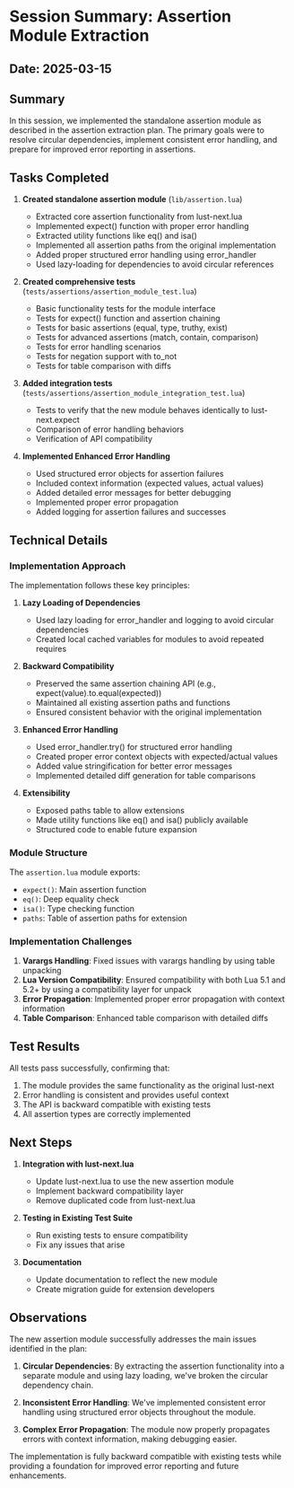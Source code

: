 # Session Summary: Assertion Module Extraction

## Date: 2025-03-15

## Summary

In this session, we implemented the standalone assertion module as described in the assertion extraction plan. The primary goals were to resolve circular dependencies, implement consistent error handling, and prepare for improved error reporting in assertions.

## Tasks Completed

1. **Created standalone assertion module** (`lib/assertion.lua`)
   - Extracted core assertion functionality from lust-next.lua
   - Implemented expect() function with proper error handling
   - Extracted utility functions like eq() and isa()
   - Implemented all assertion paths from the original implementation
   - Added proper structured error handling using error_handler
   - Used lazy-loading for dependencies to avoid circular references

2. **Created comprehensive tests** (`tests/assertions/assertion_module_test.lua`)
   - Basic functionality tests for the module interface
   - Tests for expect() function and assertion chaining
   - Tests for basic assertions (equal, type, truthy, exist)
   - Tests for advanced assertions (match, contain, comparison)
   - Tests for error handling scenarios
   - Tests for negation support with to_not
   - Tests for table comparison with diffs

3. **Added integration tests** (`tests/assertions/assertion_module_integration_test.lua`)
   - Tests to verify that the new module behaves identically to lust-next.expect
   - Comparison of error handling behaviors
   - Verification of API compatibility

4. **Implemented Enhanced Error Handling**
   - Used structured error objects for assertion failures
   - Included context information (expected values, actual values)
   - Added detailed error messages for better debugging
   - Implemented proper error propagation
   - Added logging for assertion failures and successes

## Technical Details

### Implementation Approach

The implementation follows these key principles:

1. **Lazy Loading of Dependencies**
   - Used lazy loading for error_handler and logging to avoid circular dependencies
   - Created local cached variables for modules to avoid repeated requires

2. **Backward Compatibility**
   - Preserved the same assertion chaining API (e.g., expect(value).to.equal(expected))
   - Maintained all existing assertion paths and functions
   - Ensured consistent behavior with the original implementation

3. **Enhanced Error Handling**
   - Used error_handler.try() for structured error handling
   - Created proper error context objects with expected/actual values
   - Added value stringification for better error messages
   - Implemented detailed diff generation for table comparisons

4. **Extensibility**
   - Exposed paths table to allow extensions
   - Made utility functions like eq() and isa() publicly available
   - Structured code to enable future expansion

### Module Structure

The `assertion.lua` module exports:

- `expect()`: Main assertion function
- `eq()`: Deep equality check
- `isa()`: Type checking function
- `paths`: Table of assertion paths for extension

### Implementation Challenges

1. **Varargs Handling**: Fixed issues with varargs handling by using table unpacking 
2. **Lua Version Compatibility**: Ensured compatibility with both Lua 5.1 and 5.2+ by using a compatibility layer for unpack
3. **Error Propagation**: Implemented proper error propagation with context information
4. **Table Comparison**: Enhanced table comparison with detailed diffs

## Test Results

All tests pass successfully, confirming that:

1. The module provides the same functionality as the original lust-next
2. Error handling is consistent and provides useful context
3. The API is backward compatible with existing tests
4. All assertion types are correctly implemented

## Next Steps

1. **Integration with lust-next.lua**
   - Update lust-next.lua to use the new assertion module
   - Implement backward compatibility layer
   - Remove duplicated code from lust-next.lua

2. **Testing in Existing Test Suite**
   - Run existing tests to ensure compatibility
   - Fix any issues that arise

3. **Documentation**
   - Update documentation to reflect the new module
   - Create migration guide for extension developers

## Observations

The new assertion module successfully addresses the main issues identified in the plan:

1. **Circular Dependencies**: By extracting the assertion functionality into a separate module and using lazy loading, we've broken the circular dependency chain.

2. **Inconsistent Error Handling**: We've implemented consistent error handling using structured error objects throughout the module.

3. **Complex Error Propagation**: The module now properly propagates errors with context information, making debugging easier.

The implementation is fully backward compatible with existing tests while providing a foundation for improved error reporting and future enhancements.